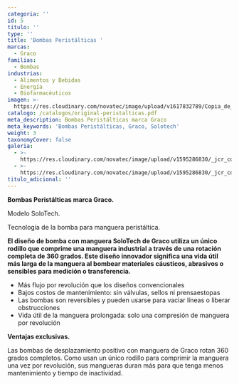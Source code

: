 ```yaml
---
categoria: ''
id: 5
titulo: ''
type: ''
title: 'Bombas Peristálticas '
marcas:
  - Graco
familias:
  - Bombas
industrias:
  - Alimentos y Bebidas
  - Energía
  - Biofarmacéuticos
imagen: >-
  https://res.cloudinary.com/novatec/image/upload/v1617832789/Copia_de_Dise%C3%B1o_sin_t%C3%ADtulo_93_kckgxn.png
catalogo: /catalogos/original-peristalticas.pdf
meta_description: Bombas Peristálticas marca Graco
meta_keywords: 'Bombas Peristálticas, Graco, Solotech'
weight: 3
taxonomyCover: false
galeria:
  - >-
    https://res.cloudinary.com/novatec/image/upload/v1595286830/_jcr_content_4_yer7f5.jpg
  - >-
    https://res.cloudinary.com/novatec/image/upload/v1595286830/_jcr_content_5_ks3pbz.jpg
titulo_adicional: ''
---
```


**Bombas Peristálticas marca Graco.**

Modelo SoloTech.

Tecnología de la bomba para manguera peristáltica.

**El diseño de bomba con manguera SoloTech de Graco utiliza un único rodillo que comprime una manguera industrial a través de una rotación completa de 360 grados. Este diseño innovador significa una vida útil más larga de la manguera al bombear materiales cáusticos, abrasivos o sensibles para medición o transferencia.**

* Más flujo por revolución que los diseños convencionales
* Bajos costos de mantenimiento: sin válvulas, sellos ni prensaestopas
* Las bombas son reversibles y pueden usarse para vaciar líneas o liberar obstrucciones
* Vida útil de la manguera prolongada: solo una compresión de manguera por revolución

**Ventajas exclusivas.**

Las bombas de desplazamiento positivo con manguera de Graco rotan 360 grados completos. Como usan un único rodillo para comprimir la manguera una vez por revolución, sus mangueras duran más para que tenga menos mantenimiento y tiempo de inactividad.

